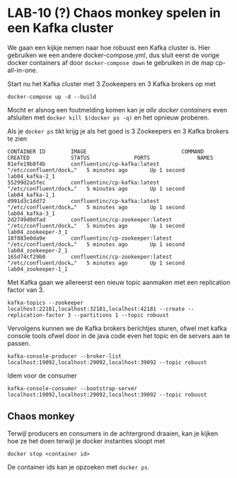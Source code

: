 # LAB-10 (?) Chaos monkey spelen in een Kafka cluster

We gaan een kijkje nemen naar hoe robuust een Kafka cluster is.
Hier gebruiken we een andere docker-compose.yml, dus sluit eerst de vorige docker containers af door `docker-compose down` te gebruiken in de map cp-all-in-one.

Start nu het Kafka cluster met 3 Zookeepers en 3 Kafka brokers op met 

    docker-compose up -d --build

Mocht er alsnog een foutmelding komen kan je _alle docker containers_ even afsluiten met `docker kill $(docker ps -q)` en het opnieuw proberen.

Als je `docker ps` tikt krijg je als het goed is 3 Zookeepers en 3 Kafka brokers te zien

    CONTAINER ID        IMAGE                              COMMAND                  CREATED             STATUS              PORTS               NAMES
    81efe19b8f4b        confluentinc/cp-kafka:latest       "/etc/confluent/dock…"   5 minutes ago       Up 1 second                             lab04_kafka-2_1
    55299d2a5fec        confluentinc/cp-kafka:latest       "/etc/confluent/dock…"   5 minutes ago       Up 1 second                             lab04_kafka-1_1
    d991d3c1dd72        confluentinc/cp-kafka:latest       "/etc/confluent/dock…"   5 minutes ago       Up 1 second                             lab04_kafka-3_1
    2d2749d0dfad        confluentinc/cp-zookeeper:latest   "/etc/confluent/dock…"   5 minutes ago       Up 1 second                             lab04_zookeeper-3_1
    18f883e0da9e        confluentinc/cp-zookeeper:latest   "/etc/confluent/dock…"   5 minutes ago       Up 1 second                             lab04_zookeeper-2_1
    165d74cf29b0        confluentinc/cp-zookeeper:latest   "/etc/confluent/dock…"   5 minutes ago       Up 1 second                             lab04_zookeeper-1_1


Met Kafka gaan we allereerst een nieuw topic aanmaken met een replication factor van 3.

    kafka-topics --zookeeper localhost:22181,localhost:32181,localhost:42181 --create --replication-factor 3 --partitions 1 --topic robuust

Vervolgens kunnen we de Kafka brokers berichtjes sturen, ofwel met kafka console tools ofwel door in de java code even het topic en de servers aan te passen.

    kafka-console-producer --broker-list localhost:19092,localhost:29092,localhost:39092 --topic robuust

Idem voor de consumer

    kafka-console-consumer --bootstrap-server localhost:19092,localhost:29092,localhost:39092 --topic robuust

## Chaos monkey

Terwijl producers en consumers in de achtergrond draaien, kan je kijken hoe ze het doen terwijl je docker instanties sloopt met

    docker stop <container id>

De container ids kan je opzoeken met `docker ps`.
